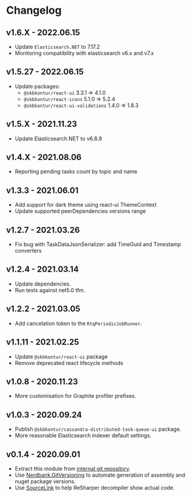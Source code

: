 # Changelog

## v1.6.X - 2022.06.15
- Update `Elasticsearch.NET` to 7.17.2
- Monitoring compatibility with elasticsearch v6.x and v7.x

## v1.5.27 - 2022.06.15
- Update packages:
  - `@skbkontur/react-ui` 3.3.1 => 4.1.0
  - `@skbkontur/react-icons` 5.1.0 => 5.2.4
  - `@skbkontur/react-ui-validations` 1.4.0 => 1.8.3

## v1.5.X - 2021.11.23
- Update Elasticsearch.NET to v6.8.9

## v1.4.X - 2021.08.06
- Reporting pending tasks count by topic and name

## v1.3.3 - 2021.06.01
- Add support for dark theme using react-ui ThemeContext
- Update supported peerDependencies versions range

## v1.2.7 - 2021.03.26
- Fix bug with TaskDataJsonSerializer: add TimeGuid and Timestamp converters

## v1.2.4 - 2021.03.14
- Update dependencies.
- Run tests against net5.0 tfm.

## v1.2.2 - 2021.03.05
- Add cancelation token to the `RtqPeriodicJobRunner`.

## v1.1.11 - 2021.02.25
- Update `@skbkontur/react-ui` package
- Remove deprecated react lifecycle methods

## v1.0.8 - 2020.11.23
- More customisation for Graphite profiler prefixes.

## v1.0.3 - 2020.09.24
- Publish `@skbkontur/cassandra-distributed-task-queue-ui` package.
- More reasonable Elasticsearch indexer default settings.

## v0.1.4 - 2020.09.01
- Extract this module from [internal git repository](https://git.skbkontur.ru/edi/edi/tree/f34434a2a859ad584c141329a94f0bee61eb005f/RemoteTaskQueue).
- Use [Nerdbank.GitVersioning](https://github.com/dotnet/Nerdbank.GitVersioning) to automate generation of assembly and nuget package versions.
- Use [SourceLink](https://github.com/dotnet/sourcelink) to help ReSharper decompiler show actual code.

